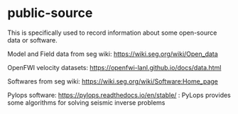 # public-source
This is specifically used to record information about some open-source data or software.

Model and Field data from seg wiki: https://wiki.seg.org/wiki/Open_data 

OpenFWI velocity datasets: https://openfwi-lanl.github.io/docs/data.html

Softwares from seg wiki: https://wiki.seg.org/wiki/Software:Home_page

Pylops software: https://pylops.readthedocs.io/en/stable/  : PyLops provides some algorithms for solving seismic inverse problems
